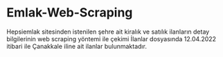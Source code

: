 # Emlak-Web-Scraping
Hepsiemlak sitesinden istenilen şehre ait kiralık ve satılık ilanların detay bilgilerinin web scraping yöntemi ile çekimi
  İlanlar dosyasında 12.04.2022 itibari ile Çanakkale iline ait ilanlar bulunmaktadır.
